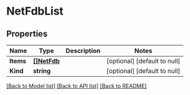 # NetFdbList

## Properties
Name | Type | Description | Notes
------------ | ------------- | ------------- | -------------
**Items** | [**[]NetFdb**](net_fdb.md) |  | [optional] [default to null]
**Kind** | **string** |  | [optional] [default to null]

[[Back to Model list]](../README.md#documentation-for-models) [[Back to API list]](../README.md#documentation-for-api-endpoints) [[Back to README]](../README.md)


